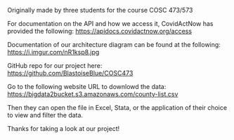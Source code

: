 Originally made by three students for the course COSC 473/573

For documentation on the API and how we access it, CovidActNow has provided the following: https://apidocs.covidactnow.org/access

Documentation of our architecture diagram can be found at the following: https://i.imgur.com/nR1ksp8.jpg

GitHub repo for our project here: https://github.com/BlastoiseBlue/COSC473

Go to the following website URL to downlowd the data: https://bigdata2bucket.s3.amazonaws.com/county-list.csv

Then they can open the file in Excel, Stata, or the application of their choice to view and filter the data.

Thanks for taking a look at our project!
